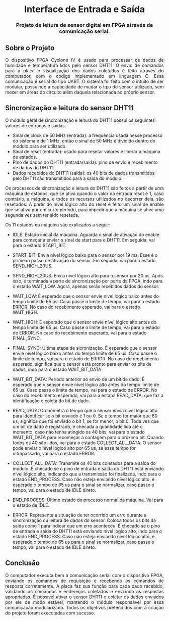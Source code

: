 
<h1 align="center"> Interface de Entrada e Saída </h1>
<h3 align="center"> Projeto de leitura de sensor digital em FPGA através de comunicação serial. </h3>  


<h2 id="sobre-o-projeto">  Sobre o Projeto</h2>

<p align="justify"> 
  O dispositivo FPGA Cyclone IV é usado para processar os dados de humidade e temperatura lidos pelo sensor DHT11. O envio de comandos para a placa e visualização dos dados coletados é feito através do computador, com o código implementado em linguagem C. Essa comunicação é serial do tipo UART. O sistema foi feito com o intuito de ser modular, possuindo a capacidade de mudar o tipo de sensor utilizado, sem mexer em áreas do circuito além daquela relacionada ao próprio sensor.
</p>


<h2 id="sensor-dht11"> Sincronização e leitura do sensor DHT11</h2>

<p align="justify"> 

O módulo geral de sincronização e leitura do DHT11 possui os seguintes valores de entradas e saídas.

* Sinal de clock de 50 MHz (entrada): a frequência usada nesse processo do sistema é de 1 MHz, então o sinal de 50 MHz é dividido dentro do módulo para ser utilizado.
* Sinal de reset (entrada): usado para resetar valores e liberar a máquina de estados.
* Pino de dados do DHT11 (entrada/saída): pino de envio e recebimento de dados do DHT11.
* Dados recebidos do DHT11 (saída): os 40 bits de dados transmitidos pelo DHT11 são transmitidos para a saída do módulo.

</p>

<p align="justify"> 
    Os processos de sincronização e leitura do DHT11 são feitos a partir de uma máquina de estados, que se ativa quando o valor da entrada reset é 1, caso contrário, a máquina, e todos os recursos utilizados no decorrer dela, são resetados. A partir do nível lógico alto do reset é feito um sinal de enable que se ativa por um curto período, para impedir que a máquina se ative uma segunda vez sem ter sido resetada.

Os 11 estados da máquina são explicados a seguir:

* IDLE: Estado inicial da máquina. Aguarda o sinal de ativação do enable para começar a enviar o sinal de start para o DHT11. Em seguida, vai para o estado START_BIT.

* START_BIT: Envia nível lógico baixo para o sensor por 19 ms. Esse é o primeiro passo de ativação do sensor. Em seguida, vai para o estado SEND_HIGH_20US.
* SEND_HIGH_20US: Envia nível lógico alto para o sensor por 20 us. Após isso, é terminada a parte de sincronização por parte da FPGA, indo para o estado WAIT_LOW. Agora, apenas serão recebidos dados do sensor.
* WAIT_LOW: É esperado que o sensor envie nível lógico baixo antes do tempo limite de 65 us. Caso passe o limite de tempo, vai para o estado ERROR. No caso do recebimento esperado, vai para o estado WAIT_HIGH.
* WAIT_HIGH: É esperado que o sensor envie nível lógico alto antes do tempo limite de 65 us. Caso passe o limite de tempo, vai para o estado de ERROR. No caso do recebimento esperado, vai para o estado FINAL_SYNC.
* FINAL_SYNC: Última etapa de sicronização. É esperado que o sensor envie nível lógico baixo antes do tempo limite de 65 us. Caso passe o limite de tempo, vai para o estado de ERROR. No caso do recebimento esperado, significa que o sensor está pronto para enviar os bits de dados, indo para o estado WAIT_BIT_DATA.
* WAIT_BIT_DATA: Período anterior ao envio de um bit de dado. É esperado que o sensor envie nível lógico alto antes do tempo limite de 65 us. Caso passe o limite de tempo, vai para o estado de ERROR. No caso do recebimento esperado, vai para a estapa READ_DATA, que faz a identificação e coleta do bit de dado.
* READ_DATA: Cronometra o tempo que o sensor envia nível lógico alto para identificar se o bit enviado é 1 ou 0. Se o tempo for maior que 60 us, significa que foi enviado o bit 1, se for menor, o bit 0. Toda vez que um bit de dado é registrado, é checada a quantidade lida até o momento, caso não tenha atingido os 40 bits, vai para o estado WAIT_BIT_DATA para recomeçar a contagem para o próximo bit. Quando todos os 40 são lidos, vai para o estado COLLECT_ALL_DATA. O sensor pode enviar o nível lógico alto por 65 us, se esse tempo for ultrapassado, vai para o estado ERROR.
* COLLECT_ALL_DATA: Transmite os 40 bits coletados para a saída do módulo. É checado se o pino de entrada e saída do DHT11 está enviando nível lógico alto, indicando que a transmissão foi finalizada, indo para o estado END_PROCESS. Caso não esteja enviando nível lógico alto, é esperado o tempo de 65 us para o sinal se normalizar, caso passe o tempo, vai para o estado de IDLE direto.
* END_PROCESS: Último estado do processo normal da máquina. Vai para o estado de IDLE.
* ERROR: Representa a situação de ter ocorrido um erro durante a sincronização ou leitura de dados do sensor. Coloca todos os bits da saída como 1 para indicar que um erro aconteceu. É checado se o pino de entrada e saída do DHT11 está enviando nível lógico alto, indo para o estado END_PROCESS. Caso não esteja enviando nível lógico alto, é esperado o tempo de 65 us para o sinal se normalizar, caso passe o tempo, vai para o estado de IDLE direto.

</p>

<h2 id="conclusao">  Conclusão</h2>

<p align="justify"> 
  O computador executa bem a comunicação serial com o dispositivo FPGA, enviando os comandos de requisição e recebendo os comandos de resposta corretamente. A placa faz sua função para cada dado recebido, validando os comandos e endereços coletados e enviando as respostas apropriadas. É possível ativar o sensor DHT11 e coletar os dados enviados por ele de modo estável, mantendo o módulo responsável por essa comunicação modularizado. Todos os objetivos pretendidos com a criação do projeto foram executadas com sucesso.

</p>